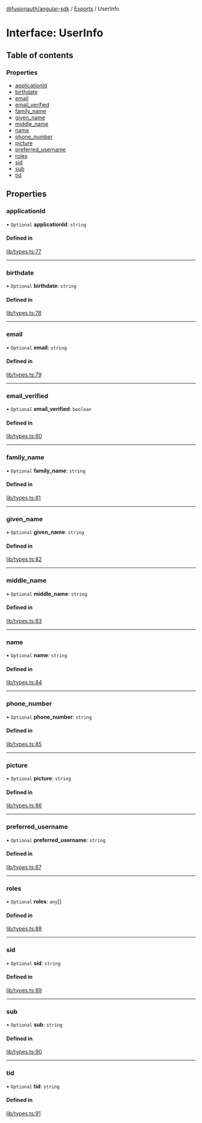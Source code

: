 [@fusionauth/angular-sdk](../README.md) / [Exports](../modules.md) / UserInfo

# Interface: UserInfo

## Table of contents

### Properties

- [applicationId](UserInfo.md#applicationid)
- [birthdate](UserInfo.md#birthdate)
- [email](UserInfo.md#email)
- [email_verified](UserInfo.md#email_verified)
- [family_name](UserInfo.md#family_name)
- [given_name](UserInfo.md#given_name)
- [middle_name](UserInfo.md#middle_name)
- [name](UserInfo.md#name)
- [phone_number](UserInfo.md#phone_number)
- [picture](UserInfo.md#picture)
- [preferred_username](UserInfo.md#preferred_username)
- [roles](UserInfo.md#roles)
- [sid](UserInfo.md#sid)
- [sub](UserInfo.md#sub)
- [tid](UserInfo.md#tid)

## Properties

### applicationId

• `Optional` **applicationId**: `string`

#### Defined in

[lib/types.ts:77](https://github.com/FusionAuth/fusionauth-javascript-sdk/blob/80c01c9ccb450a2187bc0d2cc65fa8c9c38cfabe/packages/sdk-angular/projects/fusionauth-angular-sdk/src/lib/types.ts#L77)

---

### birthdate

• `Optional` **birthdate**: `string`

#### Defined in

[lib/types.ts:78](https://github.com/FusionAuth/fusionauth-javascript-sdk/blob/80c01c9ccb450a2187bc0d2cc65fa8c9c38cfabe/packages/sdk-angular/projects/fusionauth-angular-sdk/src/lib/types.ts#L78)

---

### email

• `Optional` **email**: `string`

#### Defined in

[lib/types.ts:79](https://github.com/FusionAuth/fusionauth-javascript-sdk/blob/80c01c9ccb450a2187bc0d2cc65fa8c9c38cfabe/packages/sdk-angular/projects/fusionauth-angular-sdk/src/lib/types.ts#L79)

---

### email_verified

• `Optional` **email_verified**: `boolean`

#### Defined in

[lib/types.ts:80](https://github.com/FusionAuth/fusionauth-javascript-sdk/blob/80c01c9ccb450a2187bc0d2cc65fa8c9c38cfabe/packages/sdk-angular/projects/fusionauth-angular-sdk/src/lib/types.ts#L80)

---

### family_name

• `Optional` **family_name**: `string`

#### Defined in

[lib/types.ts:81](https://github.com/FusionAuth/fusionauth-javascript-sdk/blob/80c01c9ccb450a2187bc0d2cc65fa8c9c38cfabe/packages/sdk-angular/projects/fusionauth-angular-sdk/src/lib/types.ts#L81)

---

### given_name

• `Optional` **given_name**: `string`

#### Defined in

[lib/types.ts:82](https://github.com/FusionAuth/fusionauth-javascript-sdk/blob/80c01c9ccb450a2187bc0d2cc65fa8c9c38cfabe/packages/sdk-angular/projects/fusionauth-angular-sdk/src/lib/types.ts#L82)

---

### middle_name

• `Optional` **middle_name**: `string`

#### Defined in

[lib/types.ts:83](https://github.com/FusionAuth/fusionauth-javascript-sdk/blob/80c01c9ccb450a2187bc0d2cc65fa8c9c38cfabe/packages/sdk-angular/projects/fusionauth-angular-sdk/src/lib/types.ts#L83)

---

### name

• `Optional` **name**: `string`

#### Defined in

[lib/types.ts:84](https://github.com/FusionAuth/fusionauth-javascript-sdk/blob/80c01c9ccb450a2187bc0d2cc65fa8c9c38cfabe/packages/sdk-angular/projects/fusionauth-angular-sdk/src/lib/types.ts#L84)

---

### phone_number

• `Optional` **phone_number**: `string`

#### Defined in

[lib/types.ts:85](https://github.com/FusionAuth/fusionauth-javascript-sdk/blob/80c01c9ccb450a2187bc0d2cc65fa8c9c38cfabe/packages/sdk-angular/projects/fusionauth-angular-sdk/src/lib/types.ts#L85)

---

### picture

• `Optional` **picture**: `string`

#### Defined in

[lib/types.ts:86](https://github.com/FusionAuth/fusionauth-javascript-sdk/blob/80c01c9ccb450a2187bc0d2cc65fa8c9c38cfabe/packages/sdk-angular/projects/fusionauth-angular-sdk/src/lib/types.ts#L86)

---

### preferred_username

• `Optional` **preferred_username**: `string`

#### Defined in

[lib/types.ts:87](https://github.com/FusionAuth/fusionauth-javascript-sdk/blob/80c01c9ccb450a2187bc0d2cc65fa8c9c38cfabe/packages/sdk-angular/projects/fusionauth-angular-sdk/src/lib/types.ts#L87)

---

### roles

• `Optional` **roles**: `any`[]

#### Defined in

[lib/types.ts:88](https://github.com/FusionAuth/fusionauth-javascript-sdk/blob/80c01c9ccb450a2187bc0d2cc65fa8c9c38cfabe/packages/sdk-angular/projects/fusionauth-angular-sdk/src/lib/types.ts#L88)

---

### sid

• `Optional` **sid**: `string`

#### Defined in

[lib/types.ts:89](https://github.com/FusionAuth/fusionauth-javascript-sdk/blob/80c01c9ccb450a2187bc0d2cc65fa8c9c38cfabe/packages/sdk-angular/projects/fusionauth-angular-sdk/src/lib/types.ts#L89)

---

### sub

• `Optional` **sub**: `string`

#### Defined in

[lib/types.ts:90](https://github.com/FusionAuth/fusionauth-javascript-sdk/blob/80c01c9ccb450a2187bc0d2cc65fa8c9c38cfabe/packages/sdk-angular/projects/fusionauth-angular-sdk/src/lib/types.ts#L90)

---

### tid

• `Optional` **tid**: `string`

#### Defined in

[lib/types.ts:91](https://github.com/FusionAuth/fusionauth-javascript-sdk/blob/80c01c9ccb450a2187bc0d2cc65fa8c9c38cfabe/packages/sdk-angular/projects/fusionauth-angular-sdk/src/lib/types.ts#L91)
